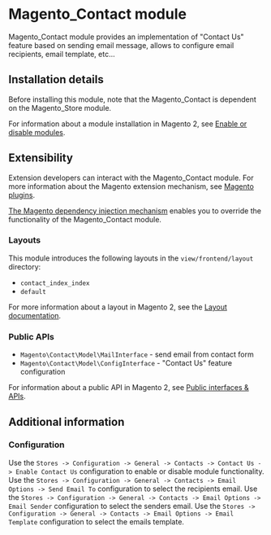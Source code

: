 # Magento_Contact module

Magento_Contact module provides an implementation of "Contact Us" feature based on sending email message, allows to configure email recipients, email template, etc...

## Installation details
Before installing this module, note that the Magento_Contact is dependent on the Magento_Store module.

For information about a module installation in Magento 2, see [Enable or disable modules](https://devdocs.magento.com/guides/v2.4/install-gde/install/cli/install-cli-subcommands-enable.html).

## Extensibility

Extension developers can interact with the Magento_Contact module. For more information about the Magento extension mechanism, see [Magento plugins](https://devdocs.magento.com/guides/v2.4/extension-dev-guide/plugins.html).

[The Magento dependency injection mechanism](https://devdocs.magento.com/guides/v2.4/extension-dev-guide/depend-inj.html) enables you to override the functionality of the Magento_Contact module.

### Layouts
This module introduces the following layouts in the `view/frontend/layout` directory:
 - `contact_index_index`
 - `default`

For more information about a layout in Magento 2, see the [Layout documentation](https://devdocs.magento.com/guides/v2.4/frontend-dev-guide/layouts/layout-overview.html).

### Public APIs
 - `Magento\Contact\Model\MailInterface` - send email from contact form
 - `Magento\Contact\Model\ConfigInterface` - "Contact Us" feature configuration

For information about a public API in Magento 2, see [Public interfaces & APIs](https://devdocs.magento.com/guides/v2.4/extension-dev-guide/api-concepts.html).

## Additional information

### Configuration
Use the `Stores -> Configuration -> General -> Contacts -> Contact Us -> Enable Contact Us` configuration to enable or disable module functionality.
Use the `Stores -> Configuration -> General -> Contacts -> Email Options -> Send Email To` configuration to select the recipients email.
Use the `Stores -> Configuration -> General -> Contacts -> Email Options -> Email Sender` configuration to select the senders email.
Use the `Stores -> Configuration -> General -> Contacts -> Email Options -> Email Template` configuration to select the emails template.
